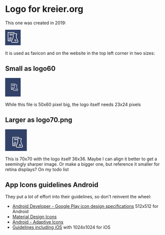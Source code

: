 # Logo for kreier.org

This one was created in 2019:

![logo 50](logo50.png)

It is used as favicon and on the website in the top left corner in two sizes:

## Small as logo60

![logo 60](logo60.png)

While this file is 50x60 pixel big, the logo itself needs 23x24 pixels

## Larger as logo70.png

![logo 70](logo70.png)

This is 70x70 with the logo itself 36x36. Maybe I can align it better to get a seemingly sharper image. Or make a bigger one, but reference it smaller for retina displays? On my todo list

## App Icons guidelines Android

They put a lot of effort into their guidelines, so don't reinvent the wheel:

- [Android Developer - Google Play icon design specifications](https://developer.android.com/distribute/google-play/resources/icon-design-specifications) 512x512 for Android
- [Material Design Icons](https://m2.material.io/design/platform-guidance/android-icons.html)
- [Android - Adaptive Icons](https://developer.android.com/develop/ui/views/launch/icon_design_adaptive)
- [Guidelines including iOS](https://www.appsflyer.com/blog/tips-strategy/app-icon-design/) with 1024x1024 for iOS

  
